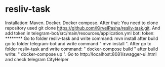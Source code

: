 # resliv-task
Installation:
Maven.
Docker.
Docker compose.
After that:
You need to clone repository used git clone https://github.com/KirvelPasha/resliv-task.git.
And add token in telegram-bot/src/main/resources/application.yml
bot:
  token: ********
Go to folder resliv-task and write command: mvn install after build go to folder telegram-bot and write command " mvn install ".
After go to folder resliv-task and write command: " docker-compose build " after build write: " docker-compose up ".
Go to http://localhost:8081/swagger-ui.html and check telegram CityHelper
